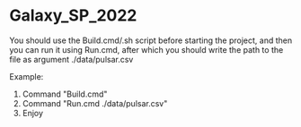 # Galaxy_SP_2022

You should use the Build.cmd/.sh script before starting the project, and then you can run it using Run.cmd, after which you should write the path to the file as argument ./data/pulsar.csv 

Example:
1. Command "Build.cmd"
2. Command "Run.cmd ./data/pulsar.csv"
3. Enjoy

